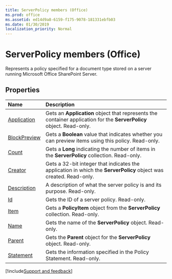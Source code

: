 ```yaml
---
title: ServerPolicy members (Office)
ms.prod: office
ms.assetid: ed14d9a8-6159-f175-9078-181331ebfb03
ms.date: 01/30/2019
localization_priority: Normal
---
```



# ServerPolicy members (Office)

Represents a policy specified for a document type stored on a server running Microsoft Office SharePoint Server.


## Properties

|Name|Description|
|:-----|:-----|
|[Application](../../Office.ServerPolicy.Application.md)|Gets an **Application** object that represents the container application for the **ServerPolicy** object. Read-only.|
|[BlockPreview](../../Office.ServerPolicy.BlockPreview.md)|Gets a **Boolean** value that indicates whether you can preview items using this policy. Read-only.|
|[Count](../../Office.ServerPolicy.Count.md)|Gets a **Long** indicating the number of items in the **ServerPolicy** collection. Read-only.|
|[Creator](../../Office.ServerPolicy.Creator.md)|Gets a 32-bit integer that indicates the application in which the **ServerPolicy** object was created. Read-only.|
|[Description](../../Office.ServerPolicy.Description.md)|A description of what the server policy is and its purpose. Read-only.|
|[Id](../../Office.ServerPolicy.Id.md)|Gets the ID of a server policy. Read-only.|
|[Item](../../Office.ServerPolicy.Item.md)|Gets a **PolicyItem** object from the **ServerPolicy** collection. Read-only.|
|[Name](../../Office.ServerPolicy.Name.md)|Gets the name of the **ServerPolicy** object. Read-only.|
|[Parent](../../Office.ServerPolicy.Parent.md)|Gets the **Parent** object for the **ServerPolicy** object. Read-only.|
|[Statement](../../Office.ServerPolicy.Statement.md)|Gets the information specified in the Policy Statement. Read-only.|

[!include[Support and feedback](~/includes/feedback-boilerplate.md)]